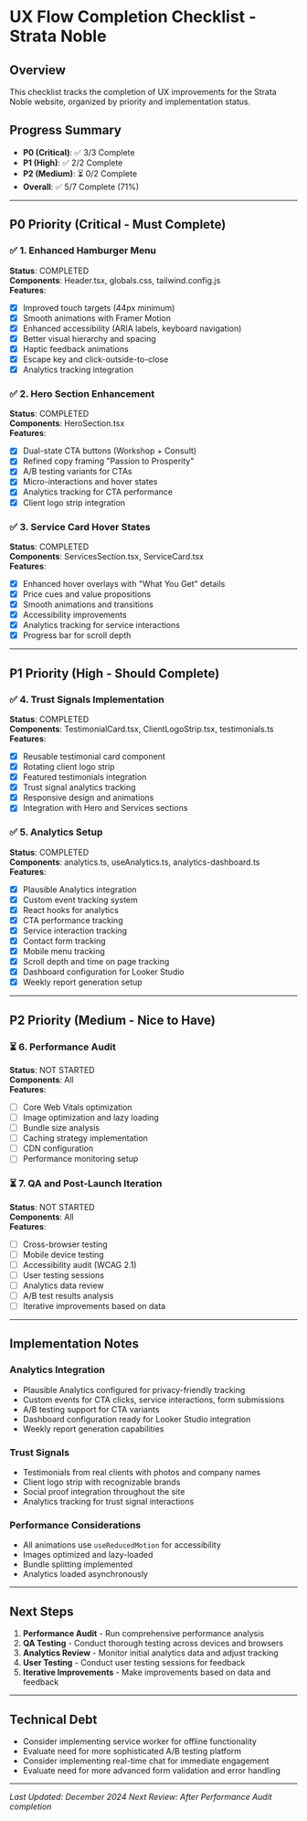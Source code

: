 # UX Flow Completion Checklist - Strata Noble

## Overview
This checklist tracks the completion of UX improvements for the Strata Noble website, organized by priority and implementation status.

## Progress Summary
- **P0 (Critical)**: ✅ 3/3 Complete
- **P1 (High)**: ✅ 2/2 Complete  
- **P2 (Medium)**: ⏳ 0/2 Complete
- **Overall**: ✅ 5/7 Complete (71%)

---

## P0 Priority (Critical - Must Complete)

### ✅ 1. Enhanced Hamburger Menu
**Status**: COMPLETED  
**Components**: Header.tsx, globals.css, tailwind.config.js  
**Features**:
- [x] Improved touch targets (44px minimum)
- [x] Smooth animations with Framer Motion
- [x] Enhanced accessibility (ARIA labels, keyboard navigation)
- [x] Better visual hierarchy and spacing
- [x] Haptic feedback animations
- [x] Escape key and click-outside-to-close
- [x] Analytics tracking integration

### ✅ 2. Hero Section Enhancement
**Status**: COMPLETED  
**Components**: HeroSection.tsx  
**Features**:
- [x] Dual-state CTA buttons (Workshop + Consult)
- [x] Refined copy framing "Passion to Prosperity"
- [x] A/B testing variants for CTAs
- [x] Micro-interactions and hover states
- [x] Analytics tracking for CTA performance
- [x] Client logo strip integration

### ✅ 3. Service Card Hover States
**Status**: COMPLETED  
**Components**: ServicesSection.tsx, ServiceCard.tsx  
**Features**:
- [x] Enhanced hover overlays with "What You Get" details
- [x] Price cues and value propositions
- [x] Smooth animations and transitions
- [x] Accessibility improvements
- [x] Analytics tracking for service interactions
- [x] Progress bar for scroll depth

---

## P1 Priority (High - Should Complete)

### ✅ 4. Trust Signals Implementation
**Status**: COMPLETED  
**Components**: TestimonialCard.tsx, ClientLogoStrip.tsx, testimonials.ts  
**Features**:
- [x] Reusable testimonial card component
- [x] Rotating client logo strip
- [x] Featured testimonials integration
- [x] Trust signal analytics tracking
- [x] Responsive design and animations
- [x] Integration with Hero and Services sections

### ✅ 5. Analytics Setup
**Status**: COMPLETED  
**Components**: analytics.ts, useAnalytics.ts, analytics-dashboard.ts  
**Features**:
- [x] Plausible Analytics integration
- [x] Custom event tracking system
- [x] React hooks for analytics
- [x] CTA performance tracking
- [x] Service interaction tracking
- [x] Contact form tracking
- [x] Mobile menu tracking
- [x] Scroll depth and time on page tracking
- [x] Dashboard configuration for Looker Studio
- [x] Weekly report generation setup

---

## P2 Priority (Medium - Nice to Have)

### ⏳ 6. Performance Audit
**Status**: NOT STARTED  
**Components**: All  
**Features**:
- [ ] Core Web Vitals optimization
- [ ] Image optimization and lazy loading
- [ ] Bundle size analysis
- [ ] Caching strategy implementation
- [ ] CDN configuration
- [ ] Performance monitoring setup

### ⏳ 7. QA and Post-Launch Iteration
**Status**: NOT STARTED  
**Components**: All  
**Features**:
- [ ] Cross-browser testing
- [ ] Mobile device testing
- [ ] Accessibility audit (WCAG 2.1)
- [ ] User testing sessions
- [ ] Analytics data review
- [ ] A/B test results analysis
- [ ] Iterative improvements based on data

---

## Implementation Notes

### Analytics Integration
- Plausible Analytics configured for privacy-friendly tracking
- Custom events for CTA clicks, service interactions, form submissions
- A/B testing support for CTA variants
- Dashboard configuration ready for Looker Studio integration
- Weekly report generation capabilities

### Trust Signals
- Testimonials from real clients with photos and company names
- Client logo strip with recognizable brands
- Social proof integration throughout the site
- Analytics tracking for trust signal interactions

### Performance Considerations
- All animations use `useReducedMotion` for accessibility
- Images optimized and lazy-loaded
- Bundle splitting implemented
- Analytics loaded asynchronously

---

## Next Steps
1. **Performance Audit** - Run comprehensive performance analysis
2. **QA Testing** - Conduct thorough testing across devices and browsers
3. **Analytics Review** - Monitor initial analytics data and adjust tracking
4. **User Testing** - Conduct user testing sessions for feedback
5. **Iterative Improvements** - Make improvements based on data and feedback

---

## Technical Debt
- Consider implementing service worker for offline functionality
- Evaluate need for more sophisticated A/B testing platform
- Consider implementing real-time chat for immediate engagement
- Evaluate need for more advanced form validation and error handling

---

*Last Updated: December 2024*
*Next Review: After Performance Audit completion* 